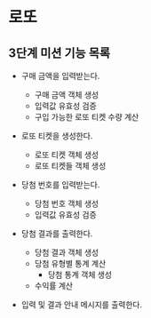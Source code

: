 # 로또
## 3단계 미션 기능 목록
* 구매 금액을 입력받는다.
  * 구매 금액 객체 생성
  * 입력값 유효성 검증
  * 구입 가능한 로또 티켓 수량 계산


* 로또 티켓을 생성한다.
  * 로또 티켓 객체 생성
  * 로또 티켓들 객체 생성


* 당첨 번호를 입력받는다.
  * 당첨 번호 객체 생성
  * 입력값 유효성 검증


* 당첨 결과를 출력한다.
  * 당첨 결과 객체 생성
  * 당첨 유형별 통계 계산
    * 당첨 통계 객체 생성
  * 수익률 계산


* 입력 및 결과 안내 메시지를 출력한다.
